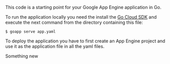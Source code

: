 This code is a starting point for your Google App Engine application in
Go.

To run the application locally you need the install the [Go Cloud
SDK](https://cloud.google.com/appengine/docs/go/#Go_tools) and execute the next
command from the directory containing this file:

    $ goapp serve app.yaml

To deploy the application you have to first create an App Engine project
and use it as the application file in all the yaml files.

Something new
